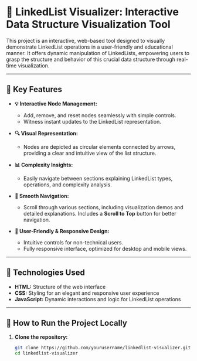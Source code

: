 # 🔗 **LinkedList Visualizer: Interactive Data Structure Visualization Tool**

This project is an interactive, web-based tool designed to visually demonstrate LinkedList operations in a user-friendly and educational manner. It offers dynamic manipulation of LinkedLists, empowering users to grasp the structure and behavior of this crucial data structure through real-time visualization.

---

## 🎯 **Key Features**

- **💡 Interactive Node Management:** 
   - Add, remove, and reset nodes seamlessly with simple controls.
   - Witness instant updates to the LinkedList representation.

- **🔍 Visual Representation:**  
   - Nodes are depicted as circular elements connected by arrows, providing a clear and intuitive view of the list structure.

- **📊 Complexity Insights:**  
   - Easily navigate between sections explaining LinkedList types, operations, and complexity analysis.

- **🚀 Smooth Navigation:**  
   - Scroll through various sections, including visualization demos and detailed explanations. Includes a **Scroll to Top** button for better navigation.

- **🎨 User-Friendly & Responsive Design:**  
   - Intuitive controls for non-technical users.  
   - Fully responsive interface, optimized for desktop and mobile views.

---

## 🔧 **Technologies Used**

- **HTML:** Structure of the web interface  
- **CSS:** Styling for an elegant and responsive user experience  
- **JavaScript:** Dynamic interactions and logic for LinkedList operations  

---

## 🧭 **How to Run the Project Locally**

1. **Clone the repository:**  
   ```bash
   git clone https://github.com/yourusername/linkedlist-visualizer.git
   cd linkedlist-visualizer
